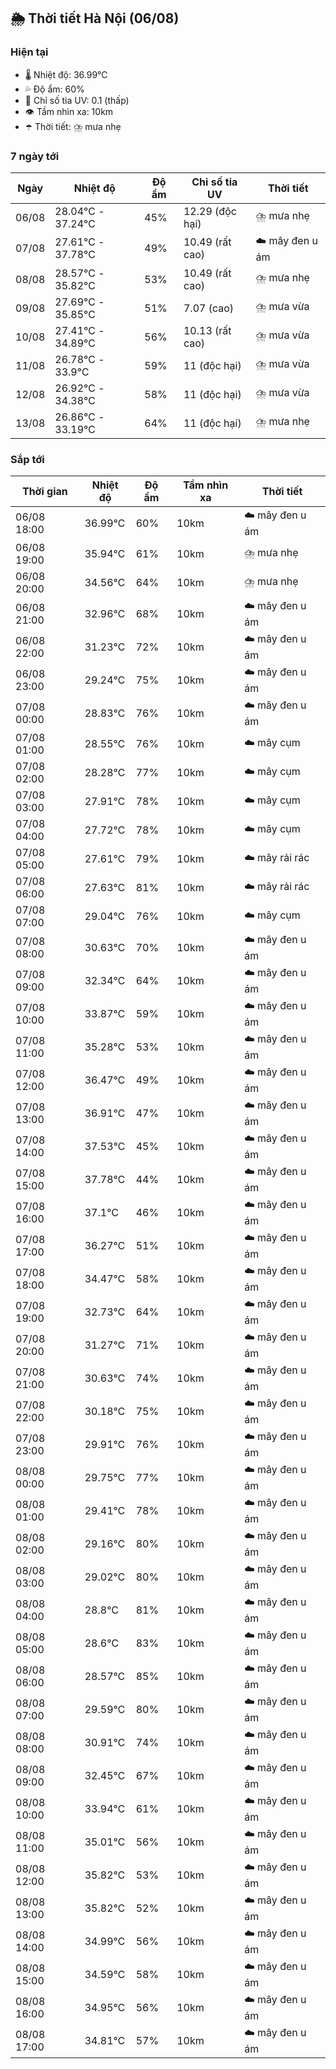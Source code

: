 ## 🌦️ Thời tiết Hà Nội (06/08)

### Hiện tại

- 🌡️ Nhiệt độ: 36.99℃
- 💦 Độ ẩm: 60%
- 🌟 Chỉ số tia UV: 0.1 (thấp)
- 👁️ Tầm nhìn xa: 10km
- ☂️ Thời tiết: ⛈️ mưa nhẹ

### 7 ngày tới

| Ngày | Nhiệt độ | Độ ẩm | Chỉ số tia UV | Thời tiết |
| --- | --- | --- | --- | --- |
| 06/08 | 28.04℃ - 37.24℃ | 45% | 12.29 (độc hại) | ⛈️ mưa nhẹ |
| 07/08 | 27.61℃ - 37.78℃ | 49% | 10.49 (rất cao) | ☁️ mây đen u ám |
| 08/08 | 28.57℃ - 35.82℃ | 53% | 10.49 (rất cao) | ⛈️ mưa nhẹ |
| 09/08 | 27.69℃ - 35.85℃ | 51% | 7.07 (cao) | ⛈️ mưa vừa |
| 10/08 | 27.41℃ - 34.89℃ | 56% | 10.13 (rất cao) | ⛈️ mưa vừa |
| 11/08 | 26.78℃ - 33.9℃ | 59% | 11 (độc hại) | ⛈️ mưa vừa |
| 12/08 | 26.92℃ - 34.38℃ | 58% | 11 (độc hại) | ⛈️ mưa vừa |
| 13/08 | 26.86℃ - 33.19℃ | 64% | 11 (độc hại) | ⛈️ mưa nhẹ |

### Sắp tới

| Thời gian | Nhiệt độ | Độ ẩm | Tầm nhìn xa | Thời tiết |
| --- | --- | --- | --- | --- |
| 06/08 18:00 | 36.99℃ | 60% | 10km | ☁️ mây đen u ám |
| 06/08 19:00 | 35.94℃ | 61% | 10km | ⛈️ mưa nhẹ |
| 06/08 20:00 | 34.56℃ | 64% | 10km | ⛈️ mưa nhẹ |
| 06/08 21:00 | 32.96℃ | 68% | 10km | ☁️ mây đen u ám |
| 06/08 22:00 | 31.23℃ | 72% | 10km | ☁️ mây đen u ám |
| 06/08 23:00 | 29.24℃ | 75% | 10km | ☁️ mây đen u ám |
| 07/08 00:00 | 28.83℃ | 76% | 10km | ☁️ mây đen u ám |
| 07/08 01:00 | 28.55℃ | 76% | 10km | ☁️ mây cụm |
| 07/08 02:00 | 28.28℃ | 77% | 10km | ☁️ mây cụm |
| 07/08 03:00 | 27.91℃ | 78% | 10km | ☁️ mây cụm |
| 07/08 04:00 | 27.72℃ | 78% | 10km | ☁️ mây cụm |
| 07/08 05:00 | 27.61℃ | 79% | 10km | ☁️ mây rải rác |
| 07/08 06:00 | 27.63℃ | 81% | 10km | ☁️ mây rải rác |
| 07/08 07:00 | 29.04℃ | 76% | 10km | ☁️ mây cụm |
| 07/08 08:00 | 30.63℃ | 70% | 10km | ☁️ mây đen u ám |
| 07/08 09:00 | 32.34℃ | 64% | 10km | ☁️ mây đen u ám |
| 07/08 10:00 | 33.87℃ | 59% | 10km | ☁️ mây đen u ám |
| 07/08 11:00 | 35.28℃ | 53% | 10km | ☁️ mây đen u ám |
| 07/08 12:00 | 36.47℃ | 49% | 10km | ☁️ mây đen u ám |
| 07/08 13:00 | 36.91℃ | 47% | 10km | ☁️ mây đen u ám |
| 07/08 14:00 | 37.53℃ | 45% | 10km | ☁️ mây đen u ám |
| 07/08 15:00 | 37.78℃ | 44% | 10km | ☁️ mây đen u ám |
| 07/08 16:00 | 37.1℃ | 46% | 10km | ☁️ mây đen u ám |
| 07/08 17:00 | 36.27℃ | 51% | 10km | ☁️ mây đen u ám |
| 07/08 18:00 | 34.47℃ | 58% | 10km | ☁️ mây đen u ám |
| 07/08 19:00 | 32.73℃ | 64% | 10km | ☁️ mây đen u ám |
| 07/08 20:00 | 31.27℃ | 71% | 10km | ☁️ mây đen u ám |
| 07/08 21:00 | 30.63℃ | 74% | 10km | ☁️ mây đen u ám |
| 07/08 22:00 | 30.18℃ | 75% | 10km | ☁️ mây đen u ám |
| 07/08 23:00 | 29.91℃ | 76% | 10km | ☁️ mây đen u ám |
| 08/08 00:00 | 29.75℃ | 77% | 10km | ☁️ mây đen u ám |
| 08/08 01:00 | 29.41℃ | 78% | 10km | ☁️ mây đen u ám |
| 08/08 02:00 | 29.16℃ | 80% | 10km | ☁️ mây đen u ám |
| 08/08 03:00 | 29.02℃ | 80% | 10km | ☁️ mây đen u ám |
| 08/08 04:00 | 28.8℃ | 81% | 10km | ☁️ mây đen u ám |
| 08/08 05:00 | 28.6℃ | 83% | 10km | ☁️ mây đen u ám |
| 08/08 06:00 | 28.57℃ | 85% | 10km | ☁️ mây đen u ám |
| 08/08 07:00 | 29.59℃ | 80% | 10km | ☁️ mây đen u ám |
| 08/08 08:00 | 30.91℃ | 74% | 10km | ☁️ mây đen u ám |
| 08/08 09:00 | 32.45℃ | 67% | 10km | ☁️ mây đen u ám |
| 08/08 10:00 | 33.94℃ | 61% | 10km | ☁️ mây đen u ám |
| 08/08 11:00 | 35.01℃ | 56% | 10km | ☁️ mây đen u ám |
| 08/08 12:00 | 35.82℃ | 53% | 10km | ☁️ mây đen u ám |
| 08/08 13:00 | 35.82℃ | 52% | 10km | ☁️ mây đen u ám |
| 08/08 14:00 | 34.99℃ | 56% | 10km | ☁️ mây đen u ám |
| 08/08 15:00 | 34.59℃ | 58% | 10km | ☁️ mây đen u ám |
| 08/08 16:00 | 34.95℃ | 56% | 10km | ☁️ mây đen u ám |
| 08/08 17:00 | 34.81℃ | 57% | 10km | ☁️ mây đen u ám |
